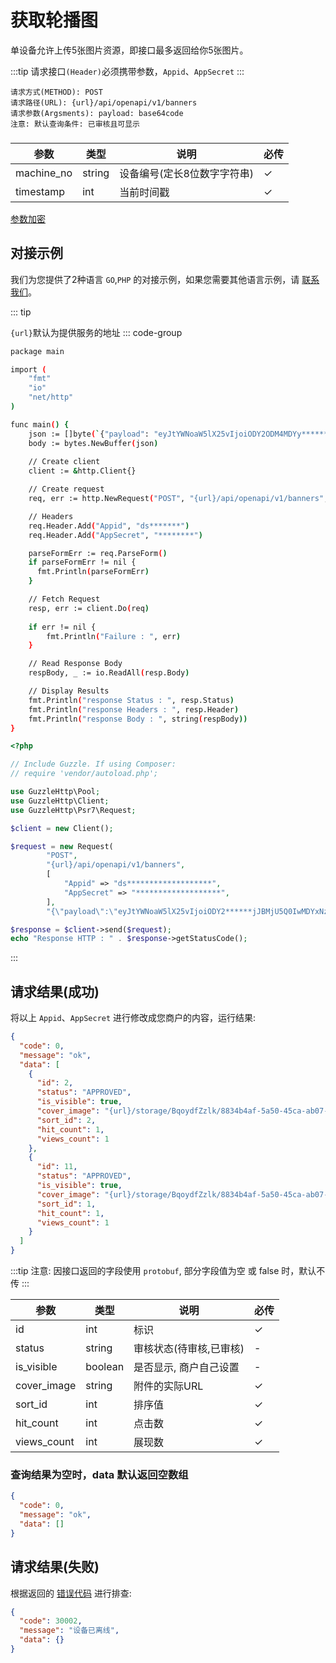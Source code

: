 # 获取轮播图

单设备允许上传5张图片资源，即接口最多返回给你5张图片。

:::tip
请求接口`(Header)`必须携带参数，`Appid`、`AppSecret`
:::

```
请求方式(METHOD): POST
请求路径(URL): {url}/api/openapi/v1/banners
请求参数(Argsments): payload: base64code
注意: 默认查询条件: 已审核且可显示
```

### <Badge type="danger" text="Payload" />

| 参数       | 类型   | 说明                        | 必传 |
| ---------- | ------ | --------------------------- | ---- |
| machine_no | string | 设备编号(定长8位数字字符串) | ✓    |
| timestamp  | int    | 当前时间戳                  | ✓    |

[参数加密](access_sign.md)

## 对接示例

我们为您提供了2种语言 `GO`,`PHP` 的对接示例，如果您需要其他语言示例，请 [联系我们](support.md)。

::: tip

`{url}`默认为提供服务的地址
::: code-group

```sh [GO]
package main

import (
	"fmt"
	"io"
	"net/http"
)

func main() {
	json := []byte(`{"payload": "eyJtYWNoaW5lX25vIjoiODY2ODM4MDYy*******YxNzM5QiIsInRpbWVzdGFtcCI6IjE3MTMyNTE3MjYifQ=="}`)
	body := bytes.NewBuffer(json)
	
	// Create client
	client := &http.Client{}

	// Create request
	req, err := http.NewRequest("POST", "{url}/api/openapi/v1/banners", body)

	// Headers
	req.Header.Add("Appid", "ds*******")
	req.Header.Add("AppSecret", "********")

	parseFormErr := req.ParseForm()
	if parseFormErr != nil {
	  fmt.Println(parseFormErr)    
	}

	// Fetch Request
	resp, err := client.Do(req)
	
	if err != nil {
		fmt.Println("Failure : ", err)
	}

	// Read Response Body
	respBody, _ := io.ReadAll(resp.Body)

	// Display Results
	fmt.Println("response Status : ", resp.Status)
	fmt.Println("response Headers : ", resp.Header)
	fmt.Println("response Body : ", string(respBody))
}
```

```php [PHP]
<?php

// Include Guzzle. If using Composer:
// require 'vendor/autoload.php';

use GuzzleHttp\Pool;
use GuzzleHttp\Client;
use GuzzleHttp\Psr7\Request;

$client = new Client();

$request = new Request(
        "POST",
        "{url}/api/openapi/v1/banners",
        [
            "Appid" => "ds*******************",
            "AppSecret" => "*******************",
        ],
        "{\"payload\":\"eyJtYWNoaW5lX25vIjoiODY2******jJBMjU5Q0IwMDYxNzM5QiIsInRpbWVzdGFtcCI6IjE3MTMyNTE3MjYifQ==\"}");

$response = $client->send($request);
echo "Response HTTP : " . $response->getStatusCode();
```

:::

## 请求结果(成功)

将以上 `Appid`、`AppSecret` 进行修改成您商户的内容，运行结果:

```json
{
  "code": 0,
  "message": "ok",
  "data": [
    {
      "id": 2,
      "status": "APPROVED",
      "is_visible": true,
      "cover_image": "{url}/storage/BqoydfZzlk/8834b4af-5a50-45ca-ab07-1b376b2c0160.jpg",
      "sort_id": 2,
      "hit_count": 1,
      "views_count": 1
    },
    {
      "id": 11,
      "status": "APPROVED",
      "is_visible": true,
      "cover_image": "{url}/storage/BqoydfZzlk/8834b4af-5a50-45ca-ab07-1b376b2c0160.jpg",
      "sort_id": 1,
      "hit_count": 1,
      "views_count": 1
    }
  ]
}
```

:::tip
注意: 因接口返回的字段使用 ``protobuf``, 部分字段值为空 或 false 时，默认不传
:::

| 参数        | 类型    | 说明                    | 必传 |
| ----------- | ------- | ----------------------- | ---- |
| id          | int     | 标识                    | ✓    |
| status      | string  | 审核状态(待审核,已审核) | -    |
| is_visible  | boolean | 是否显示, 商户自己设置  | -    |
| cover_image | string  | 附件的实际URL           | ✓    |
| sort_id     | int     | 排序值                  | ✓    |
| hit_count   | int     | 点击数                  | ✓    |
| views_count | int     | 展现数                  | ✓    |

### 查询结果为空时，data 默认返回空数组

```json
{
  "code": 0,
  "message": "ok",
  "data": []
}
```

## 请求结果(失败)

根据返回的 [错误代码](error_code.md) 进行排查:

```json
{
  "code": 30002,
  "message": "设备已离线",
  "data": {}
}
```